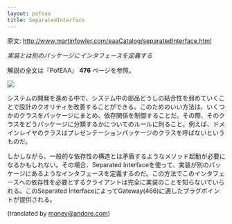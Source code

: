 ```yaml
---
layout: pofeaa
title: SeparatedInterface
---
```


原文: http://www.martinfowler.com/eaaCatalog/separatedInterface.html

*実装とは別のパッケージにインタフェースを定義する*

解説の全文は『PofEAA』 **476** ページを参照。

![](http://www.martinfowler.com/eaaCatalog/separatedInterfaceSketch.gif)

システムの開発を進める中で、システム中の部品どうしの結合性を弱めていくことで設計のクオリティを改善することができる。このためのいい方法は、いくつかのクラスをパッケージにまとめ、依存関係を制御することだ。その際、そのクラスをどうパッケージに分類するかについてのルールに則ること。例えば、ドメインレイヤのクラスはプレゼンテーションパッケージのクラスを呼ばないというものだ。

しかしながら、一般的な依存性の構造とは矛盾するようなメソッド起動が必要になるかもしれない。その場合、Separated Interfaceを使って、実装が別のパッケージにあるようなインタフェースを定義するのだ。この方法でこのインタフェースへの依存性を必要とするクライアントは完全に実装のことを知らないでいられる。このSeparated InterfaceによってGateway(466)に適したプラグポイントが提供される。

(translated by money@andore.com)
